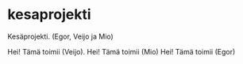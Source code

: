 # kesaprojekti
Kesäprojekti. (Egor, Veijo ja Mio)

Hei! Tämä toimii (Veijo).
Hei! Tämä toimii (Mio)
Hei! Tämä toimii (Egor)
